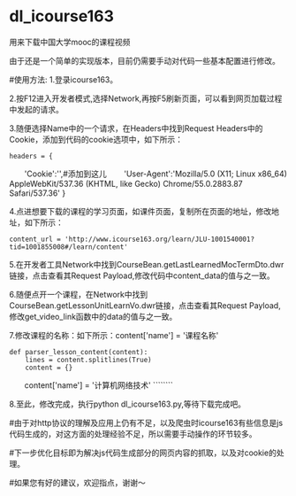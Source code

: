 # dl_icourse163
用来下载中国大学mooc的课程视频

由于还是一个简单的实现版本，目前仍需要手动对代码一些基本配置进行修改。


#使用方法:
1.登录icourse163。

2.按F12进入开发者模式,选择Network,再按F5刷新页面，可以看到网页加载过程中发起的请求。

3.随便选择Name中的一个请求，在Headers中找到Request Headers中的Cookie，添加到代码的cookie选项中，如下所示：

    headers = {
        'Cookie':'',#添加到这儿
        'User-Agent':'Mozilla/5.0 (X11; Linux x86_64) AppleWebKit/537.36 (KHTML, like Gecko) Chrome/55.0.2883.87 Safari/537.36'
    }

4.点进想要下载的课程的学习页面，如课件页面，复制所在页面的地址，修改地址，如下所示：
    
    content_url = 'http://www.icourse163.org/learn/JLU-1001540001?tid=1001855008#/learn/content'

5.在开发者工具Network中找到CourseBean.getLastLearnedMocTermDto.dwr链接，点击查看其Request Payload,修改代码中content_data的值与之一致。

6.随便点开一个课程，在Network中找到CourseBean.getLessonUnitLearnVo.dwr链接，点击查看其Request Payload,修改get_video_link函数中的data的值与之一致。

7.修改课程的名称：如下所示：content['name'] = '课程名称'

    def parser_lesson_content(content):
        lines = content.splitlines(True)
        content = {}

        content['name'] = '计算机网络技术'
        ````````
      
8.至此，修改完成，执行python dl_icourse163.py,等待下载完成吧。


#由于对http协议的理解及应用上仍有不足，以及爬虫时icourse163有些信息是js代码生成的，对这方面的处理经验不足，所以需要手动操作的环节较多。

#下一步优化目标即为解决js代码生成部分的网页内容的抓取，以及对cookie的处理。

#如果您有好的建议，欢迎指点，谢谢～
